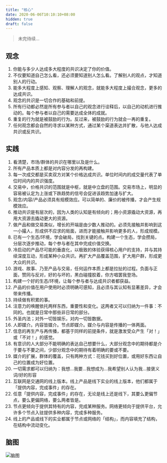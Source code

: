 ```yaml
---
title: "核心"
date: 2020-06-06T10:10:10+08:00
hidden: true
draft: false
---
```

> 未完待续...

## 观念

1. 你能与多少人达成多大程度的共识决定了你的价值。
2. 不仅要知道自己怎么看，还必须要知道别人怎么看。了解别人的观点，才知道别人的行动。
3. 能多大程度上感知、观察、理解人的观念，就能多大程度上撮合观念，更多的达成共识。
4. 观念的共识是一切合作的基础和前提。
5. 所有行动都必然是所有参与者以自己的观念进行诠释后，以自己的动机进行推动的。每个参与者以自己的需要达成全体的成就。
6. 重复的行为就是被鼓励的行为。反过来，被鼓励的行为就会一再的重复。
7. 任何观念都会自然的寻求以某种方式，通过某个渠道表达并扩散，与他人达成共识或反共识。

## 实践

1. 看清楚，市场/群体的共识在哪里以及是什么。
2. 所有产品本质上都是对内容分发的再构建。
3. 每一次成交都是买卖双方对某个价格达成共识。单位时间内的成交量代表了单位时间内的共识强度。
4. 交易中，价格共识的范围就是中枢，就是中立盘的范围。交易市场上，明显的容易被认定为上涨或下跌趋势的信号会促进该趋势加速与扩大。
5. 观念/内容/产品必须具有规模效应。可以简单的、廉价的被传播，才会产生规模效应。
6. 推动共识是有层次的，因为人类的认知是有倾向的；用小资源撬动大资源，再用大资源去撬动更大的资源。
7. 做产品和做交易类似，增长的开端是由少数人推动的。必须先接触并影响到这一小撮人，形成供不应求的局面，进而才能接触并影响更多的人，形成规模。
8. 已有一个生态/环境，学会破局，找到关键的点。构建一个生态，学会攒局，分层次逐步推动，每个参与者在其中完成价值交换。
9. 冷启动的产品尽可能的垂直化，以极致的体验获得核心用户的支持，并与其持续深度互动，形成某种小众共识。再扩大产品覆盖范围，扩大用户群，形成更大众的共识。
10. 游戏、故事、乃至产品与交易，任何运作本质上都是拉扯的过程。负面与正面，赞同与反对，好的与坏的，黑白碰撞胶着，你方唱罢我登场。
11. 构建一个好的生态/环境，让每个参与者与达成共识者都获益。
12. 产品的价值在用户使用时必须明确可感知，且必须与其认知有显著差异，才会带来传播。
13. 持续做有积累的事。
14. 注意力的唤醒依托两样东西，重要性和变化。这两者又可以归纳为一件事：不同的。也就是日常中那些非日常的部分。
15. 外圣内法；对外一切皆娱乐，对内一切皆数据。
16. 人即媒介。内容皆媒介。节点即媒介。媒介与内容是传播的一体两面。
17. 信息的再生产与再传播，都基于同样的前提条件，就是激发受众产生「对！」或「不对！」的感觉。
18. 有意识的人大部分不能明确的表达自己想要什么，大部分观念中的期待都是介于要与不要之间，少部分观念中的期待有着明确的要或不要。
19. 媒介的扩展，群体的覆盖，只有两种方式：花钱买到好位置，或用好东西让自己的位置成为好位置。
20. 一切需求都可以归纳为：我想…我要…我想成为…我希望别人认为我…接褒义词/好的形容
21. 互联网是交通网的线上版本。线上产品是线下实业的线上版本，他们都属于「提供内容，完成事件」的存在。
22. 任意「提供内容，完成事件」的存在，无论是线上还是线下，其要么更偏节点，要么更偏网络，要么两者皆是。
23. 节点更倾向于提供其特有的内容，完成某种服务。网络更倾向于提供平台，允许多个节点入驻提供多种内容，完成多种服务。
24. 线上的产品或线下的实业都属于节点或网络的「结构」，而内容填充了结构，在结构中流动变化。

## 脑图

![脑图](/straem.png)